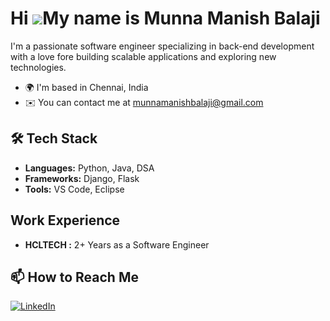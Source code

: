 Hi ![](https://user-images.githubusercontent.com/18350557/176309783-0785949b-9127-417c-8b55-ab5a4333674e.gif)My name is Munna Manish Balaji
===================================================================================================================================

I'm a passionate software engineer specializing in back-end development with a love fore building scalable applications and exploring new technologies.
* 🌍  I'm based in Chennai, India
* ✉️  You can contact me at [munnamanishbalaji@gmail.com](mailto:munnamanishbalaji@gmail.com)
 
## 🛠️ Tech Stack
- **Languages:** Python, Java, DSA
- **Frameworks:** Django, Flask
- **Tools:** VS Code, Eclipse

##  Work Experience
- **HCLTECH :**  2+ Years as a Software Engineer


## 📫 How to Reach Me
[![LinkedIn](https://img.shields.io/badge/LinkedIn-blue?style=flat&logo=linkedin&logoColor=white)](https://www.linkedin.com/in/munna-manish-balaji-5221461b2/)




<!---
ManishBalaji07/ManishBalaji07 is a ✨ special ✨ repository because its `README.md` (this file) appears on your GitHub profile.
You can click the Preview link to take a look at your changes.
--->
